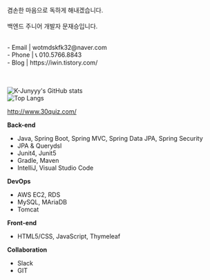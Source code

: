 
겸손한 마음으로 독하게 해내겠습니다.<br><br>
백엔드 주니어 개발자 문재승입니다.

<br>
- Email | wotmdskfk32@naver.com <br>
- Phone | 📞 010.5766.8843 <br>
- Blog | https://iwin.tistory.com/ <br>
<br>
<br>

![K-Junyyy's GitHub stats](https://github-readme-stats.vercel.app/api?username=MoonJaeSeung&show_icons=true&theme=highcontrast) <br>
![Top Langs](https://github-readme-stats.vercel.app/api/top-langs/?username=MoonJaeSeung&layout=compact&theme=dark)


http://www.30quiz.com/

**Back-end**

- Java, Spring Boot, Spring  MVC, Spring Data JPA, Spring Security
- JPA & Querydsl
- Junit4, Junit5
- Gradle, Maven
- IntelliJ, Visual Studio Code

**DevOps**

- AWS EC2, RDS
- MySQL, MAriaDB
- Tomcat

**Front-end**

- HTML5/CSS, JavaScript, Thymeleaf

**Collaboration**

- Slack
- GIT
